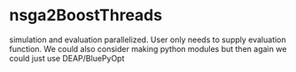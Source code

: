 # nsga2BoostThreads
simulation and evaluation parallelized. User only needs to supply evaluation function. We could also consider making python modules but then again we could just use DEAP/BluePyOpt
